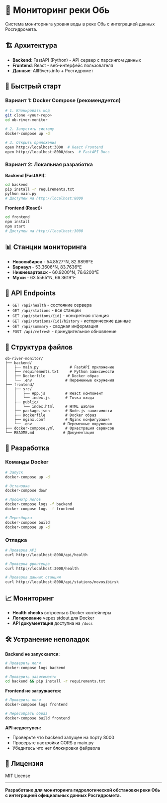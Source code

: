 # 🌊 Мониторинг реки Обь

Система мониторинга уровня воды в реке Обь с интеграцией данных Росгидромета.

## 🏗 Архитектура

- **Backend**: FastAPI (Python) - API сервер с парсингом данных
- **Frontend**: React - веб-интерфейс пользователя
- **Данные**: AllRivers.info + Росгидромет

## 🚀 Быстрый старт

### Вариант 1: Docker Compose (рекомендуется)

```bash
# 1. Клонировать код
git clone <your-repo>
cd ob-river-monitor

# 2. Запустить систему
docker-compose up -d

# 3. Открыть приложения
open http://localhost:3000  # React Frontend
open http://localhost:8000/docs  # FastAPI Docs
```

### Вариант 2: Локальная разработка

**Backend (FastAPI):**
```bash
cd backend
pip install -r requirements.txt
python main.py
# Доступен на http://localhost:8000
```

**Frontend (React):**
```bash
cd frontend
npm install
npm start
# Доступен на http://localhost:3000
```

## 📊 Станции мониторинга

- **Новосибирск** - 54.8527°N, 82.9899°E
- **Барнаул** - 53.3606°N, 83.7636°E  
- **Нижневартовск** - 60.9200°N, 76.6200°E
- **Мужи** - 63.5565°N, 66.3619°E

## 🔗 API Endpoints

- `GET /api/health` - состояние сервера
- `GET /api/stations` - все станции
- `GET /api/stations/{id}` - конкретная станция
- `GET /api/stations/{id}/history` - исторические данные
- `GET /api/summary` - сводная информация
- `POST /api/refresh` - принудительное обновление

## 📁 Структура файлов

```
ob-river-monitor/
├── backend/
│   ├── main.py              # FastAPI приложение
│   ├── requirements.txt     # Python зависимости
│   ├── Dockerfile          # Docker образ
│   └── .env               # Переменные окружения
├── frontend/
│   ├── src/
│   │   ├── App.js         # React компонент
│   │   └── index.js       # Точка входа
│   ├── public/
│   │   └── index.html     # HTML шаблон
│   ├── package.json       # Node.js зависимости
│   ├── Dockerfile         # Docker образ
│   ├── nginx.conf         # Nginx конфигурация
│   └── .env              # Переменные окружения
├── docker-compose.yml     # Оркестрация сервисов
└── README.md             # Документация
```

## 🔧 Разработка

### Команды Docker

```bash
# Запуск
docker-compose up -d

# Остановка
docker-compose down

# Просмотр логов
docker-compose logs -f backend
docker-compose logs -f frontend

# Пересборка
docker-compose build
docker-compose up -d
```

### Отладка

```bash
# Проверка API
curl http://localhost:8000/api/health

# Проверка фронтенда
curl http://localhost:3000/health

# Проверка данных станции
curl http://localhost:8000/api/stations/novosibirsk
```

## 📈 Мониторинг

- **Health checks** встроены в Docker контейнеры
- **Логирование** через stdout для Docker
- **API документация** доступна на `/docs`

## 🛠 Устранение неполадок

**Backend не запускается:**
```bash
# Проверить логи
docker-compose logs backend

# Проверить зависимости
cd backend && pip install -r requirements.txt
```

**Frontend не загружается:**
```bash
# Проверить логи
docker-compose logs frontend

# Пересобрать образ
docker-compose build frontend
```

**API недоступен:**
- Проверьте что backend запущен на порту 8000
- Проверьте настройки CORS в main.py
- Убедитесь что нет блокировки файрвола

## 📄 Лицензия

MIT License

---

**Разработано для мониторинга гидрологической обстановки реки Обь с интеграцией официальных данных Росгидромета.**